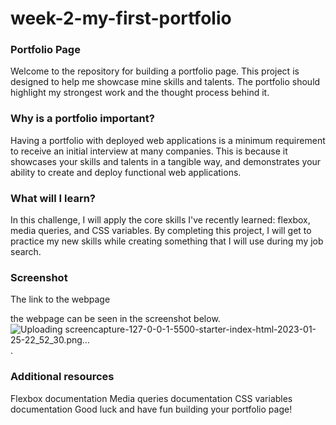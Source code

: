 # week-2-my-first-portfolio
### Portfolio Page
Welcome to the repository for building a portfolio page. This project is designed to help me showcase mine skills and talents. The portfolio should highlight my strongest work and the thought process behind it.

### Why is a portfolio important?
Having a portfolio with deployed web applications is a minimum requirement to receive an initial interview at many companies. This is because it showcases your skills and talents in a tangible way, and demonstrates your ability to create and deploy functional web applications.

### What will I learn?
In this challenge, I will apply the core skills I've recently learned: flexbox, media queries, and CSS variables. By completing this project, I will get to practice my new skills while creating something that I will use during my job search. 

### Screenshot
The link to the webpage

the webpage can be seen in the screenshot below.
![Uploading screencapture-127-0-0-1-5500-starter-index-html-2023-01-25-22_52_30.png…]().

### Additional resources
Flexbox documentation
Media queries documentation
CSS variables documentation
Good luck and have fun building your portfolio page!
